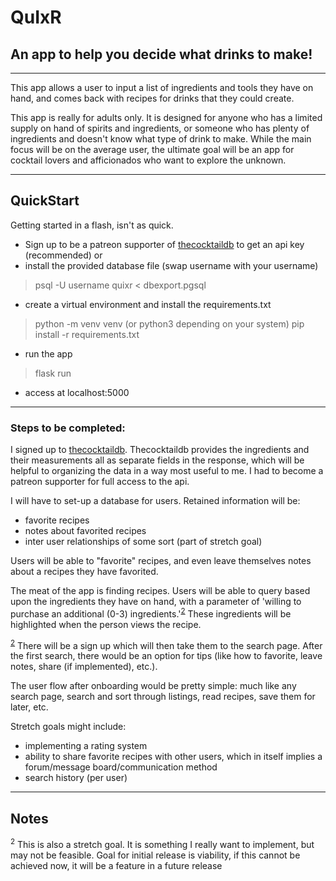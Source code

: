 # QuIxR
## An app to help you decide what drinks to make!
---

This app allows a user to input a list of ingredients and tools they have on hand,
and comes back with recipes for drinks that they could create.

This app is really for adults only. It is designed for anyone who has a 
limited supply on hand of spirits and ingredients, or someone who has plenty of 
ingredients and doesn't know what type of drink to make. While the main focus
will be on the average user, the ultimate goal will be an app for cocktail 
lovers and afficionados who want to explore the unknown.

---

## QuickStart
Getting started in a flash, isn't as quick.
- Sign up to be a patreon supporter of [thecocktaildb](https://www.thecocktaildb.com/) to get an api key (recommended) 
or 
- install the provided database file (swap username with your username)
 > psql -U username quixr < dbexport.pgsql 
- create a virtual environment and install the requirements.txt
 > python -m venv venv  (or python3 depending on your system)
 > pip install -r requirements.txt
- run the app
 > flask run
- access at localhost:5000

---

### Steps to be completed:

I signed up to [thecocktaildb](https://www.thecocktaildb.com/). 
Thecocktaildb provides the ingredients and their measurements all as separate fields
in the response, which will be helpful to organizing the data in a way most useful to me.
I had to become a patreon supporter for full access to the api.

I will have to set-up a database for users. Retained information will be:

- favorite recipes
- notes about favorited recipes
- inter user relationships of some sort (part of stretch goal)

Users will be able to "favorite" recipes, and even leave themselves notes about a recipes they have favorited. 


The meat of the app is finding recipes. Users will be able to query based upon the 
ingredients they have on hand, with a parameter of 'willing to purchase an additional 
(0-3) ingredients.'<sup>[2](#notes)</sup> These ingredients will be highlighted when the person views the recipe.


<sup>[2](#notes)</sup> There will be a sign up which will then take them 
to the search page. After the first search, there would be an option for tips (like 
how to favorite, leave notes, share (if implemented), etc.).

The user flow after onboarding would be pretty simple: much like any search page, search and sort through listings, read recipes, save them for later, etc.

Stretch goals might include:
- implementing a rating system
- ability to share favorite recipes with other users, which in itself implies a forum/message board/communication method
- search history (per user)

---

## Notes

<sup>2</sup> This is also a stretch goal. It is something I really want to implement, but may not be feasible. Goal for initial release is viability, if this cannot be achieved now, it will be a feature in a future release
